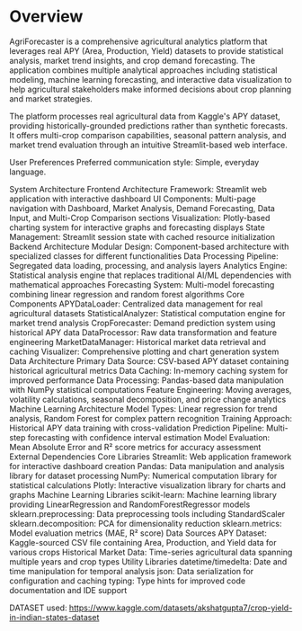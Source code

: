 # Overview
AgriForecaster is a comprehensive agricultural analytics platform that leverages real APY (Area, Production, Yield) datasets to provide statistical analysis, market trend insights, and crop demand forecasting. The application combines multiple analytical approaches including statistical modeling, machine learning forecasting, and interactive data visualization to help agricultural stakeholders make informed decisions about crop planning and market strategies.

The platform processes real agricultural data from Kaggle's APY dataset, providing historically-grounded predictions rather than synthetic forecasts. It offers multi-crop comparison capabilities, seasonal pattern analysis, and market trend evaluation through an intuitive Streamlit-based web interface.

User Preferences
Preferred communication style: Simple, everyday language.

System Architecture
Frontend Architecture
Framework: Streamlit web application with interactive dashboard
UI Components: Multi-page navigation with Dashboard, Market Analysis, Demand Forecasting, Data Input, and Multi-Crop Comparison sections
Visualization: Plotly-based charting system for interactive graphs and forecasting displays
State Management: Streamlit session state with cached resource initialization
Backend Architecture
Modular Design: Component-based architecture with specialized classes for different functionalities
Data Processing Pipeline: Segregated data loading, processing, and analysis layers
Analytics Engine: Statistical analysis engine that replaces traditional AI/ML dependencies with mathematical approaches
Forecasting System: Multi-model forecasting combining linear regression and random forest algorithms
Core Components
APYDataLoader: Centralized data management for real agricultural datasets
StatisticalAnalyzer: Statistical computation engine for market trend analysis
CropForecaster: Demand prediction system using historical APY data
DataProcessor: Raw data transformation and feature engineering
MarketDataManager: Historical market data retrieval and caching
Visualizer: Comprehensive plotting and chart generation system
Data Architecture
Primary Data Source: CSV-based APY dataset containing historical agricultural metrics
Data Caching: In-memory caching system for improved performance
Data Processing: Pandas-based data manipulation with NumPy statistical computations
Feature Engineering: Moving averages, volatility calculations, seasonal decomposition, and price change analytics
Machine Learning Architecture
Model Types: Linear regression for trend analysis, Random Forest for complex pattern recognition
Training Approach: Historical APY data training with cross-validation
Prediction Pipeline: Multi-step forecasting with confidence interval estimation
Model Evaluation: Mean Absolute Error and R² score metrics for accuracy assessment
External Dependencies
Core Libraries
Streamlit: Web application framework for interactive dashboard creation
Pandas: Data manipulation and analysis library for dataset processing
NumPy: Numerical computation library for statistical calculations
Plotly: Interactive visualization library for charts and graphs
Machine Learning Libraries
scikit-learn: Machine learning library providing LinearRegression and RandomForestRegressor models
sklearn.preprocessing: Data preprocessing tools including StandardScaler
sklearn.decomposition: PCA for dimensionality reduction
sklearn.metrics: Model evaluation metrics (MAE, R² score)
Data Sources
APY Dataset: Kaggle-sourced CSV file containing Area, Production, and Yield data for various crops
Historical Market Data: Time-series agricultural data spanning multiple years and crop types
Utility Libraries
datetime/timedelta: Date and time manipulation for temporal analysis
json: Data serialization for configuration and caching
typing: Type hints for improved code documentation and IDE support



DATASET used: https://www.kaggle.com/datasets/akshatgupta7/crop-yield-in-indian-states-dataset
